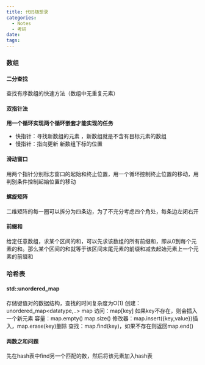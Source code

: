 ```yaml
---
title: 代码随想录
categories:
  - Notes
  - 考研
date:
tags:
---
```

### 数组
#### 二分查找
查找有序数组的快速方法（数组中无重复元素）
#### 双指针法
**用一个循环实现两个循环嵌套才能实现的任务**
- 快指针：寻找新数组的元素 ，新数组就是不含有目标元素的数组
- 慢指针：指向更新 新数组下标的位置
#### 滑动窗口
用两个指针分别标志窗口的起始和终止位置，用一个循环控制终止位置的移动，用判别条件控制起始位置的移动
#### 螺旋矩阵
二维矩阵的每一圈可以拆分为四条边，为了不充分考虑四个角处，每条边左闭右开
#### 前缀和
给定任意数组，求某个区间的和，可以先求该数组的所有前缀和，即从0到每个元素的和。那么某个区间的和就等于该区间末尾元素的前缀和减去起始元素上一个元素的前缀和

### 哈希表
#### std::unordered_map
存储键值对的数据结构，查找的时间复杂度为O(1)
创建：unordered_map<datatype,..> map
访问：map\[key] 如果key不存在，则会插入一个新元素
容量：map.empty()  map.size()
修改器：map.insert({key,value})插入，map.erase(key)删除
查找：map.find(key)，如果不存在则返回map.end()
#### 两数之和问题
先在hash表中find另一个匹配的数，然后将该元素加入hash表

